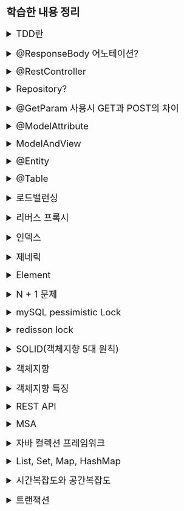 # 학습한 내용 정리

<details>
<summary style="font-size: x-large">TDD란</summary>

테스트 주도 개발을 뜻함.
지금은 먼저 domain 패키지에 Member라는 부모 클래스를 만들고,
memberRepository라는 인터페이스를 만들어 내가 구현해야 하는 것들의 명세를 작성하였다.

이후 main의 레포지토리에서 클래스를 만들어 그것들을 실제로 구현하고,
test에서 @Test를 사용하며 테스트를 진행하였다.

TDD는 이것의 반대 순서로 가는 것이다.

내가 별 모양 작품을 만든다고 하면,
별 모양 틀을 먼저 만들고 작품이 들어가는 지를 확인하는 것!

테스트를 먼저 만들고, 구현 클래스를 만들어서 테스트를 진행하는 것!
</details>
<br>

<details>
<summary style="font-size: x-large">@ResponseBody 어노테이션?</summary>
해당 어노테이션이 찍혀있으면 spring은 return값의 html을 렌더해 주는 게 아니라
문자 내용을 그대로 찍어준다. (HTTP의 Body에 문자 내용을 그대로 반환한다는 말)

글자는 그대로 찍어주면 되는데 만약 객체를 넘겨준다면?
이것은 JSON 방식으로 data를 만들어서 HTTP응답에 반환해 주는게 default!

api를 보통 이것을 이용하여 만든다.
</details>
<br>

<details>
<summary style="font-size: x-large">@RestController</summary>
@Controller 와 @ResponseBody를 합친 역할을 하는 것
@RestController를 사용하면 따로 method들에 @ResponseBody를 사용하지 않아도
controller 내부의 메소드 내용들이 ResponseBody가 적용되어 나온다.
</details>
<br>

<details>
<summary style="font-size: x-large">Repository?</summary>
Entity 객체를 DB와 연결시켜주는 역할을 한다.
만들때에는 인터페이스로 만들고, 어떤 테이블과 연결할 지 제네릭스에 작성한다.

예시로
"Public interface ProductRepository extends JpaRepository <Food, Long>" 이런 식으로 작성하는데,
제네릭스 안의 첫번째에는 연결할 테이블을 작성하고 뒤에는 타입을 작성한다.
</details>
<br>

<details>
<summary style="font-size: x-large">@GetParam 사용시 GET과 POST의 차이</summary>
html에서 form 태그를 이용할 때 get 방식을 사용하면 url에 주고받는 내용이 바로 표시가 되지만,
post방식으로 보냈을 때에는 url 방식으로 보냈을 때에는 값이 표현이 되지 않고 payload에 실려서 들어가게 된다.

html에서 form태그를 통해서 값을 보낼때 @RequestParam으로 값을 받을 수 있다.
</details>
<br>

<details>
<summary style="font-size: x-large">@ModelAttribute</summary>
클라이언트에서 보내는 값이 여러개일 때, @ModelAttribute를 사용해서 값을 객체 형식으로 받을 수 있다.
사용할 때에는 객체의 필드에 접근을 해서 사용하면 되지만 객체에 @Setter가 꼭 설정되어 있어야 한다.

덧붙여 @ModelAttribute는 생략이 가능하다.

</details>
<br>

<details>
<summary style="font-size: x-large">ModelAndView</summary>
Controller 처리 결과 후 응답할 view와 view에 전달할 값을 저장
ModelAndView는 데이터와 이동하고자 하는 View Page를 같이 저장한다.

예시로 아래와 같이 사용할 수 있다.
@RequestMapping("/api/member")
public ModelAndView view(){

//데이터와 뷰를 동시에 설정 가능하다
return new ModelAndView("index", "123");

</details>
<br>

<details>
<summary style="font-size: x-large">@Entity</summary>
기본 생성자는 필수로 있어야 함! -> jpa 규정이라고 함.   <br>
저장할 필드에 final사용할 수 없음   <br>
jpa를 사용해서 테이블과 매핑할 클래스는 @Entity가 필수<br>
final클래스, enum, interface, inner(중첩클래스) 클래스는 @Entity를 사용할 수 없음<br>
예시) @Entity(name="Member")<br>
jpa가 내부적으로 구분하는 이름으로, 설정을 따로 안하면 기본값으로 클래스 이름을 그대로 사용한다.<br>
클래스 이름이 겹치거나 하는 게 아니면 바꾸지 말자.<br>
</details>
<br>

<details>
<summary style="font-size: x-large">@Table</summary>
Entity에 해당되는 파일에 @Entity와 @Table을 사용할 수 있음.<br>
일단 @Entity는 필수. 다만 Entity만 사용했을 때에는 DB와 연결할 때, 테이블 명이 클래스와 동일하게 설명됨<br>
즉 클래스 이름이 Member라면, DB에서 Member 테이블로 연결된다는 얘기.<br>
@Table 어노테이션은 실제 DB에 붙을 테이블명을 말함.<br>
예를들어 @Entity / @Table(name = "hello")라고 지정을 해 두면,<br>
createQuery(select * from Member)로 호출을 하면 호출은 엔티티 클래스 이름으로 가는데, 실제 DB에는 테이블 네임으로 붙는다<br>
</details>
<br>

<details>
<summary style="font-size: x-large">로드밸런싱</summary>
다수의 인스턴스로 서비스를 돌리고 이를 웹 서버로 잘 밸런싱 해 주는 것을 말한다.<br>
이렇게 되면 사용자들이 한 서버에 몰리지 않게 분산처리가 되어 서버의 부하를 막을 수 있다.<br>

또한 한 서비스에 서버를 두 개를 두는 경우가 있다. 이것은 지속성을 위함이다.<br>
예를 들어 kirin.com이라는 곳에서 업데이트가 생겼다. 만일 하나의 서버에서 이 서비스가 작동하고 있었다면<br>
아무리 업데이트가 빨라도 사용자는 업데이트가 진행되는 동안 에러를 마주할 가능성이 생긴다.<br>

이런일이 발생하지 않도록 하나의 서버에서 업데이트가 진행될 때, 다른 서버에서 업데이트가 진행될 수 있도록 하는 것이다.<br>
</details>
<br>

<details>
<summary style="font-size: x-large">리버스 프록시</summary>
보통 프록시를 떠올리면, 내가 특정 사이트에 접속할 때 내 아이피 대신 서버의 아이피를 보여주는 것만을 생각했다.<br>
이렇게 사용자들이 어딘가에 접속을 할 때 프록시 서버를 거쳐 자신의 아이피를 숨기고 접속하는 것을 forward proxy라고 한다.<br>

반대로 방문하는 사람들로부터 서버의 정보를 감추는 것을 reverse proxy라고 한다.<br>
서버 내부적으로 파일이 어느 폴더에 들어있고 서비스가 몇 번 포트로 돌고 있는지를 감추는 것이다.<br>

이것을 활용해서! 한 서버에서 여러 웹이 돌고 있다고 생각을 해 보자.<br>
이런 상황에서 사용자들이 들어올 때 어느 주소로 사용자들이 접속을 하든 웹 서버가 먼저 확인하고<br>
어떤곳을 찾아서 왔는지를 보고 그에 알맞는 처리를 해 주는 것이다. (예를 들어 kirin.com이네 ? 이건 왼쪽! longlong.com이네? 이건 오른쪽! 이런 식으로)<br>
</details>
<br>

<details>
<summary style="font-size: x-large">인덱스</summary>
인덱스는 백과사전의 목차라고 이해했다.<br>

<br>
우리가 원하는 특정 단어를 찾아볼 때, 첫 장부터 하나씩 찾아보는 것은 굉장히 비효율적이다.<br>
우리는 원하는 단어를 더욱 빠르게 찾기 위해서 사전의 목차를 확인하고 단어가 어디에 포함되어 있는지를 찾아, 바로 원하는 페이지로 이동할 것이다.<br>
<br>
좀 더 그럴듯하게 말하자면,<br>
데이터 검색 속도를 향상시키기 위해 db에서 테이블의 특정 column(field)을 기준으로 잡고,<br>
<br>
각 row(record)의 값을 가지고 있는 것을 복사하여 별도 생성하여 정렬한 것이라고도 할 수 있습니다.<br>
(출처: https://en.wikipedia.org/wiki/Database_index)<br>

인덱스를 사용하면 데이터 검색 속도가 대폭 향상되지만, 인덱스를 생성하는 작업이나 인덱스를 관리하는 데 추가로 리소스가 소모된다는 단점이 있다.<br>
(인덱스를 생성하는 작업과 유지 관리하는 오버헤드가 발생!)<br>
</details>
<br>


<details>
<summary style="font-size: x-large">제네릭</summary>

다양한 타입의 객체를 다루는 메서드나 컬렉션 클래스를 컴파일 할 때 타입 체크를 해 주는 기능이다.<br>
제네릭 타입은 클래스와 메서드에 선언할 수 있다.<br>
<br>
// 일반적인 클래스<br>
class Box {<br>
Object item;<br>
<br>
void setItem(Object item) {this.item = item;}<br>
Object getItem() {return item;}<br>
}<br>
<br>
// 제네릭 클래스<br>
class Box&lt;T> {<br>
T item;<br>
<br>
void setItem(T item) {this.item = item;}<br>
T getItem() {return item;}<br>
}<br>

위에 제네릭 클래스를 선언할 때 뒤에 &lt;T>가 붙었는데, 여기서 T를 타입 변수(type variable)이라고 한다.<br>
이 타입 변수로 어떤 타입이 들어가게 될 것이라는 것을 표시를 해 주는 것이다.<br>
임의의 변수이므로 무조건 T를 써야되는 것은 아니지만, 그래도 네이밍을 지켜주는 것이 좋다.<br>
<br>
E : 요소 (Element, 자바 컬렉션에서 주로 사용됨)<br>
K : 키<br>
N : 숫자<br>
T : 타입<br>
V : 값<br>
S,U,V : 두번 째, 세 번째, 네 번째에 선언된 타입<br>

</details>
<br>


<details>
<summary style="font-size: x-large">Element</summary>

자바 컬렉션을 뜯어보다 보면 제네릭에서 E를 많이 마주한다.<br>
여기에서 E는 element, 요소를 뜻한다.<br>
<br>
element는 어떤 자료구조에서 하나의 값 또는 객체를 의미한다.<br>
말 그대로 그 자료구조의 구성 요소를 의미하는 것이다.<br>
<br>
예를 들어, 정수형 배열에 대한 element는 배열 안에 저장된 개별적인 정수 값이다.<br>
배열 {1,2,3,4,5}에 대한 element는 1,2,3,4,5이다.<br>
<br>
ArrayList<E>의 경우에서는 ArrayList가 포함하는 element의 타입을 의미하는 것이다.<br>
ex) ArrayList<String>이면 해당 ArrayList의 element 타입이 String이라는 것<br>
</details>
<br>

<details>
<summary style="font-size: x-large">N + 1 문제</summary>

첫 번째 쿼리의 결과로 N번만큼 쿼리가 추가 실행되는 것.<br>

</details>
<br>

<details>
<summary style="font-size: x-large">mySQL pessimistic Lock</summary>

실제로 데이터에 락을 걸어 정합성을 맞추는 방법이다.<br>
락을 걸게 되면 다른 트랜잭션에서는 락이 해제되기 전까지는 데이터를 건들 수 없다.<br>

락을 통해 데이터를 제어하기 때문에 데이터의 정합성을 보장할 수는 있으나,<br>
데이터 자체에 락이 걸리기 때문에 성능 저하가 발생할 수 있다.<br>

또한, 서로 다른 스레드에서 각자 락이 걸린 데이터에 접근할 때 데드락이 발생할 수 있으며<br>
락을 걸어둔 서버에 장애가 발생하면 해당 데이터에 대한 락이 풀리지 않아 다른 서버에서 해당 데이터를 수정할 수 없는 상황이 발생할 수 있다.<br>

</details>
<br>

<details>
<summary style="font-size: x-large">redisson lock</summary>

redis의 pub-sub 기반 message broker 기능을 이용하여 락을 구현하는 방법이다.<br>
락을 해제하는 측이 락을 대기하는 프로세스에게 락 획득을 시도해도 된다는 메시지를 전달하는 방식으로 동작하며, 이 방법을 사용하면 끊임없이 redis 서버에 락 획득이 가능한지 여부를 확인하는 spin lock을 사용하지 않아도 된다.<br>

이 방법은 우리가 직접 구현할 필요가 없이 redisson이라는 라이브러리를 사용하면 된다. 이미 메시지 브로커 기능을 활용하여 락을 구현해 두었기 때문이다.<br>

또한 이 라이브러리는 타임아웃을 구현하여 일정 시간동안 락을 획득하지 못하면 예외를 발생시킬 수 있다.<br>
(pessimistic lock에서도 timeout을 구현할 수는 있다고 함. 다만 락을 유지하는 동안 리소스를 계속 점유하니 db에 계속 부하를 주게 되는 문제가 있다고 함.)<br>

</details>
<br>

<details>
<summary style="font-size: x-large">SOLID(객체지향 5대 원칙)</summary>
SRP(단일책임원칙)은 한 클래스의 하나의 책임만 가져야 합니다.<br>

OCP(개방-폐쇄 원칙)은 확장에는 열려 있으나 변경에는 닫혀 있어야 하며, 다형성을 활용해야 합니다.<br>

LSP(리스코프 치환 원칙)은 프로그램의 객체는 프로그램의 정확성을 깨뜨리지 않으면서 하위 타입의 인스턴스로 바꿀 수 있어야하는 원칙으로 상위 타입을 상속해서 재정의 했을 때 프로그램이 깨지지 않아야 합니다.<br>

ISP(인터페이스 분리 원칙)은 클라이언트는 자신이 사용하지 않는 메서드에 의존 관계를 맺으면 안되는 원칙입니다. 특정 클라이언트를 위한 인터페이스 여러 개가 범용 인터페이스 하나보다 더 낫습니다. 즉, 비대한 인터페이스보단 더 작고 구체적인 인터페이스로 분리해야합니다.<br>

DIP(의존관계 역전 원칙)은 추상적인 것은 자신보다 구체적인 것에 의존하지 않고, 변화하기 쉬운 것에 의존해서는 안된다는 원칙입니다. 구체적으론 구현 클래스에 의존하지 말고, 인터페이스에 의존해야 하는 원칙입니다.<br>

</details>
<br>

<details>
<summary style="font-size: x-large">객체지향</summary>
객체지향은 의존성을 관리함으로써 변경 영향을 최소화하는 개발을 말합니다.<br>
이를 통해서 어플리케이션의 각 구성 요소를 독립적으로 배포할 수 있고, 여러 개발자가 동시에 작업할 수 있는 독립적인 개발이 이루어 질 수 있습니다.<br>
</details>
<br>

<details>
<summary style="font-size: x-large">객체지향 특징</summary>
객체지향의 특징으로는 추상화, 상속, 다형성, 캡슐화가 있습니다.<br>
추상화는 객체의 공통적인 속성과 기능을 추출하여 정의하는 것을 말합니다.<br>
자바에서 추상화를 구현하는 방법으로는 추상 클래스와 인터페이스가 있습니다.<br>
<br>
상속이란 클래스들 간에 공유하는 속성과 기능들을 반복적으로 정의할 필요 없이 한 번만 정의해두고 다시 재사용 할 수 있도록 하는 것을 말합니다.<br>
또한 상속을 받을 시에 상위 클래스의 기능과 속성들을 그대로 사용할 수도 있지만, 맥락에 맞게 오버라이딩을 사용하여 내용을 재정의 할 수도 있습니다.<br>
<br>
다형성은 어떤 객체의 속성이나 기능이 맥락에 따라 다른 역할을 수행할 수 있는 것을 말합니다.<br>
앞서 말한 오버라이딩이 예시가 될 수 있는데, 같은 이름의 메서드가 상황에 따라 다른 역할을 수행할 수 있기 때문입니다.<br>
<br>
마지막으로 캡슐화는 서로 관련이 있는 속성과 기능들을 하나의 캡슐로 만들어 데이터를 외부로부터 보호하는 것을 말합니다.<br>
캡슐화를 사용하게 되면 객체 내부 동작을 외부로부터 노출을 최소화해 객체간의 결합도를 낮추는 것이 가능해집니다.<br>
</details>
<br>

<details>
<summary style="font-size: x-large">REST API</summary>
HTTP 요청을 할 때, URI를 통해 자원을 표시하고 HTTP method를 통해 자원에 대한 처리를 표현하는 개발자들 사이에서 널리 사용되는 약속과 같은 것을 말합니다.<br>
이를 통해서 각 요청이 어떤 정보나 동작을 위한 것인지 그 요청 자체만으로 추론이 가능하다는 것이 장점입니다.<br>
</details>
<br>

<details>
<summary style="font-size: x-large">MSA</summary>
마이크로 서비스 아키텍처를 말하는 것으로, 서비스를 비즈니스 경계에 맞게 세분화 하고 서비스 간 통신은 네트워크 호출을 통해 진행하여 확장 가능하고 유연한 어플리케이션을 구성하는 것을 말합니다.<br>
<br>
즉, 하나의 큰 어플리케이션을 여러개의 작은 어플리케이션으로 쪼개어 각 서비스들이 각자의 기능을 수행하며 독립적으로 배포가 가능하도록 하는 것이라고도 할 수 있습니다.<br>
<br>
기존의 전체 어플리케이션이 하나로 되어있는 모놀리식 방식은 어플리케이션의 모든 구성요소가 한 프로젝트에 합쳐져있어 큰 변화에 대한 대응이 어렵고, 새로운 기능을 추가하거나 업데이트하는 것에 어려움이 있었습니다.<br>
또한 여러 역할을 하는 시스템이 하나의 서버에 올라가 있기 때문에 scale-out을 하는 경우 필요없는 자원이 함께 증가한다는 단점도 있었습니다.<br>
msa는 이러한 단점을 보완하고 있지만, 데이터가 여러 서비스에 걸쳐 분산되어 있기 때문에 데이터 정합성 관리가 어렵다는 것, 일반 개발보다 복잡해 인프라 관리나 테스트 진행에도 많은 비용이 든다는 단점이 있습니다.<br>
</details>
<br>

<details>
<summary style="font-size: x-large">자바 컬렉션 프레임워크</summary>
자바에서 컬렉션 프레임워크(collection framework)란 다수의 데이터를 쉽고 효과적으로 처리할 수 있는 표준화된 방법을 제공하는 클래스의 집합을 의미합니다.<br>
즉, 데이터를 저장하는 자료 구조와 데이터를 처리하는 알고리즘을 구조화하여 클래스로 구현해 놓은 것입니다.<br>
이러한 컬렉션 프레임워크는 자바의 인터페이스(interface)를 사용하여 구현됩니다.<br>
</details>
<br>

<details>
<summary style="font-size: x-large">List, Set, Map, HashMap</summary>
먼저 리스트는 순서를 가지며 추가, 삭제, 탐색이 가능한 자료구조입니다.<br>
이와 비교되는 것으로 배열이 있습니다.<br>
배열은 인덱스를 이용하기 때문에 데이터가 삭제되면 삭제된 상태를 빈 공간으로 남겨둬야 했고, 메모리의 낭비를 초래하는 단점과 더불어 배열에 데이터가 있는지 없는지를 체크하는 로직이 필요했었습니다.<br>
리스트는 배열이 가진 인덱스 대신 데이터를 빈틈없이 적재한다는 장점을 취한 자료구조라고 할 수 있습니다.<br>
자바의 경우 linkedList와 arrayList를 동시에 제공하고 있는데, arraylist는 인덱스 조회가 빠르다는 장점이 있고, linkedlist는 데이터의 추가나 삭제가 빠르다는 장점이 있습니다.<br>
<br>
set은 중복을 허용하지 않으며, 순서가 없기 때문에 인덱스로 데이터에 접근할 수 없지만 데이터의 존재 여부를 확인할 수 있는 자료구조를 말합니다.<br>
즉, 객체를 중복해서 저장할 수 없으며 하나의 null만 저장할 수 있습니다.<br>
<br>
map은 키와 밸류라는 쌍으로 데이터를 저장하는 자료구조를 의미하며, 자바에서 map은 map의 행동을 정의한 인터페이스 입니다.<br>
키는 중복 저장될 수 없지만 밸류는 중복 저장될 수 있습니다. 먄약 기존에 존재하는 키와 동일하게 키를 저장하면 기존 밸류는 없어지고 새로운 밸류로 대체됩니다.<br>
<br>
hashmap은 map 인터페이스를 구현한 구현체로 키값을 해싱해서 저장하고 꺼내오기 때문에 속도가 빠르다는 장점이 있습니다.<br>
다만 멀티스레드 환경에서 데이터 정합성에 문제가 생길 수도 있기 때문에, thread-safe를 위해 ConcurrentHashMap이나 Collections.synchronizedMap을 고려해야 합니다.<br>
</details>
<br>

<details>
<summary style="font-size: x-large">시간복잡도와 공간복잡도</summary>
보통 복잡도라고 하는 것은 알고리즘의 효율성을 판단하기 위한 척도를 의미합니다.<br>
여기에서 시간 복잡도란 알고리즘이 데이터 크기에 따라 얼마나 빠르게 실행되는지를 나타내며, 주로 big O 표기법을 사용하여 표현됩니다. 공간 복잡도란 알고리즘이 실행되는 동안 얼마나 많은 메모리를 사용하는지를 나타냅니다.<br>
이 두가지는 서로 상충관계에 있을 수 있는데, 따라서 알고리즘을 설계할 때에는 시간 복잡도와 공간 복잡도를 모두 고려해야 합니다.<br>
</details>
<br>

<details>
<summary style="font-size: x-large">트랜잭션</summary>
트랜잭션은 데이터베이스의 상태를 변화시키기 위해 수행하는 작업의 단위를 말합니다.<br>
이와 관련된 내용으로 ACID라고 불리는 원칙이 있습니다. ACID는 원자성, 일관성, 고립성, 지속성을 말합니다.<br>
<br>
원자성은 트랜잭션은 전부 수행되거나 전부 수행되지 않아야 한다는 것으로 트랜잭션 중 하나의 작업이 실패하면 이전 상태로 롤백되어야 하는 것입니다.<br>
<br>
일관성은 트랜잭션은 유효한 상태로만 변경되어야 한다는 것,<br>
<br>
고립성은 다른 트랜잭션에 영향을 받지 않고 독립적으로 실행되어야하는 것,<br>
<br>
지속성은 장애가 발생하더라도 트랜잭션 결과가 유지되어야 한다는 것입니다. 
</details>
<br>